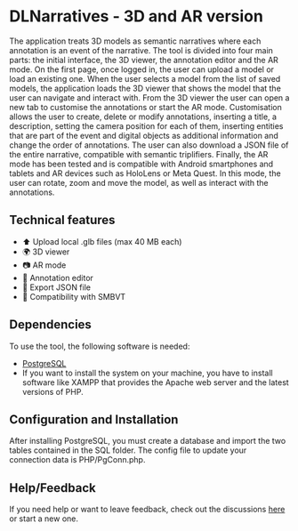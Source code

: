 # DLNarratives - 3D and AR version
The application treats 3D models as semantic narratives where each annotation is an event of the narrative. The tool is divided into four main parts: the initial interface, the 3D viewer, the annotation editor and the AR mode. On the first page, once logged in, the user can upload a model or load an existing one. When the user selects a model from the list of saved models, the application loads the 3D viewer that shows the model that the user can navigate and interact with. From the 3D viewer the user can open a new tab to customise the annotations or start the AR mode. Customisation allows the user to create, delete or modify annotations, inserting a title, a description, setting the camera position for each of them, inserting entities that are part of the event and digital objects as additional information and change the order of annotations. The user can also download a JSON file of the entire narrative, compatible with semantic triplifiers. Finally, the AR mode has been tested and is compatible with Android smartphones and tablets and AR devices such as HoloLens or Meta Quest. In this mode, the user can rotate, zoom and move the model, as well as interact with the annotations.

## Technical features
-  ⬆️ Upload local .glb files (max 40 MB each)
-  🌍 3D viewer
-  📷 AR mode
-  📝 Annotation editor
-  💾 Export JSON file
-  💯 Compatibility with SMBVT

## Dependencies
To use the tool, the following software is needed:
- [PostgreSQL](https://www.postgresql.org/)
- If you want to install the system on your machine, you have to install software like XAMPP that provides the Apache web server and the latest versions of PHP.

## Configuration and Installation
After installing PostgreSQL, you must create a database and import the two tables contained in the SQL folder. The config file to update your connection data is PHP/PgConn.php. 

## Help/Feedback
If you need help or want to leave feedback, check out the discussions [here](https://github.com/AIMH-DHgroup/3D-annotation-tool/discussions) or start a new one.
